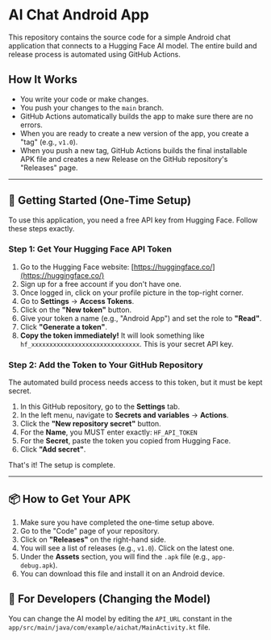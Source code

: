 # AI Chat Android App

This repository contains the source code for a simple Android chat application that connects to a Hugging Face AI model. The entire build and release process is automated using GitHub Actions.

## How It Works
- You write your code or make changes.
- You push your changes to the `main` branch.
- GitHub Actions automatically builds the app to make sure there are no errors.
- When you are ready to create a new version of the app, you create a "tag" (e.g., `v1.0`).
- When you push a new tag, GitHub Actions builds the final installable APK file and creates a new Release on the GitHub repository's "Releases" page.

---

## 🚀 Getting Started (One-Time Setup)

To use this application, you need a free API key from Hugging Face. Follow these steps exactly.

### Step 1: Get Your Hugging Face API Token
1. Go to the Hugging Face website: [https://huggingface.co/](https://huggingface.co/)
2. Sign up for a free account if you don't have one.
3. Once logged in, click on your profile picture in the top-right corner.
4. Go to **Settings** -> **Access Tokens**.
5. Click on the **"New token"** button.
6. Give your token a name (e.g., "Android App") and set the role to **"Read"**.
7. Click **"Generate a token"**.
8. **Copy the token immediately!** It will look something like `hf_xxxxxxxxxxxxxxxxxxxxxxxxxxxxxx`. This is your secret API key.

### Step 2: Add the Token to Your GitHub Repository
The automated build process needs access to this token, but it must be kept secret.
1. In this GitHub repository, go to the **Settings** tab.
2. In the left menu, navigate to **Secrets and variables** -> **Actions**.
3. Click the **"New repository secret"** button.
4. For the **Name**, you MUST enter exactly: `HF_API_TOKEN`
5. For the **Secret**, paste the token you copied from Hugging Face.
6. Click **"Add secret"**.

That's it! The setup is complete.

---

## 📦 How to Get Your APK

1. Make sure you have completed the one-time setup above.
2. Go to the "Code" page of your repository.
3. Click on **"Releases"** on the right-hand side.
4. You will see a list of releases (e.g., `v1.0`). Click on the latest one.
5. Under the **Assets** section, you will find the `.apk` file (e.g., `app-debug.apk`).
6. You can download this file and install it on an Android device.

## 🔧 For Developers (Changing the Model)

You can change the AI model by editing the `API_URL` constant in the `app/src/main/java/com/example/aichat/MainActivity.kt` file.
